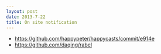 ```yaml
---
layout: post
date: 2013-7-22
title: On site notification
---
```

- <https://github.com/happypeter/happycasts/commit/e914e>
- <https://github.com/daqing/rabel>

